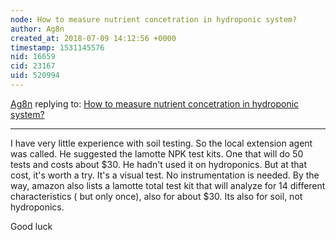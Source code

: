 ```yaml
---
node: How to measure nutrient concetration in hydroponic system?
author: Ag8n
created_at: 2018-07-09 14:12:56 +0000
timestamp: 1531145576
nid: 16659
cid: 23167
uid: 520994
---
```




[Ag8n](../profile/Ag8n) replying to: [How to measure nutrient concetration in hydroponic system?](../notes/Aleksi12358/07-07-2018/how-to-measure-nutrient-concetration-in-hydroponic-system)

----
I have very little experience with soil testing.  So the local extension agent was called.  He suggested the lamotte NPK test kits.  One that will do 50 tests and costs about $30.  He hadn't used it on hydroponics.  But at that cost, it's worth a try.  It's a visual test.  No instrumentation is needed.  By the way, amazon also lists a lamotte total test kit that will analyze for 14 different characteristics ( but only once), also for about $30.  Its also for soil, not hydroponics.  

Good luck